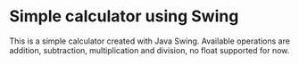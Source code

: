 # Simple calculator using Swing

This is a simple calculator created with Java Swing.
Available operations are addition, subtraction, multiplication and division, no float supported for now.
